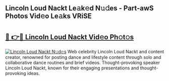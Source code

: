## Lincoln Loud Nackt Le𝚊k𝚎d N𝚞𝚍es - Part-awS Photos Vid𝚎o Le𝚊ks VRiSE

# <h2><a href="http://fb9iuxp.evod.top/?m=Lincoln+Loud+Nackt">🔗 👉🔴 Lincoln Loud Nackt Vid𝚎o Ph𝚘t𝚘s</a></h2>

[![Lincoln Loud Nackt N𝚞d𝚎s](https://i.imgur.com/8V9OHl7.gif)](http://fb9iuxp.evod.top/?m=Lincoln+Loud+Nackt)
Web celebrity Lincoln Loud Nackt and content creator, renowned for posting dance and lifestyle content through solo and collaborative dance routines and brief videos. Thought-provoking speaker Lincoln Loud Nackt, known for their engaging presentations and thought-provoking ideas. 

